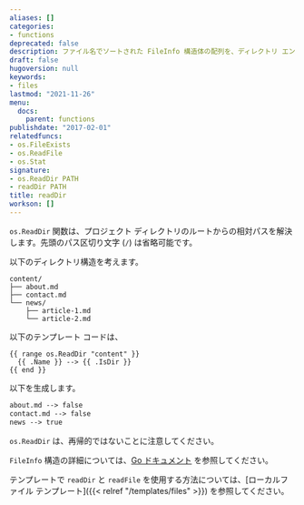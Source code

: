 ```yaml
---
aliases: []
categories:
- functions
deprecated: false
description: ファイル名でソートされた FileInfo 構造体の配列を、ディレクトリ エントリごとに 1 つの要素で返します。
draft: false
hugoversion: null
keywords:
- files
lastmod: "2021-11-26"
menu:
  docs:
    parent: functions
publishdate: "2017-02-01"
relatedfuncs:
- os.FileExists
- os.ReadFile
- os.Stat
signature:
- os.ReadDir PATH
- readDir PATH
title: readDir
workson: []
---
```

`os.ReadDir` 関数は、プロジェクト ディレクトリのルートからの相対パスを解決します。先頭のパス区切り文字 (`/`) は省略可能です。

以下のディレクトリ構造を考えます。

```text
content/
├── about.md
├── contact.md
└── news/
    ├── article-1.md
    └── article-2.md
```

以下のテンプレート コードは、

```go-html-template
{{ range os.ReadDir "content" }}
  {{ .Name }} --> {{ .IsDir }}
{{ end }}
```

以下を生成します。

```html
about.md --> false
contact.md --> false
news --> true
```

`os.ReadDir` は、再帰的ではないことに注意してください。

`FileInfo` 構造の詳細については、[Go ドキュメント](https://pkg.go.dev/io/fs#FileInfo) を参照してください。

テンプレートで `readDir` と `readFile` を使用する方法については、[ローカルファイル テンプレート]({{< relref "/templates/files" >}}) を参照してください。
